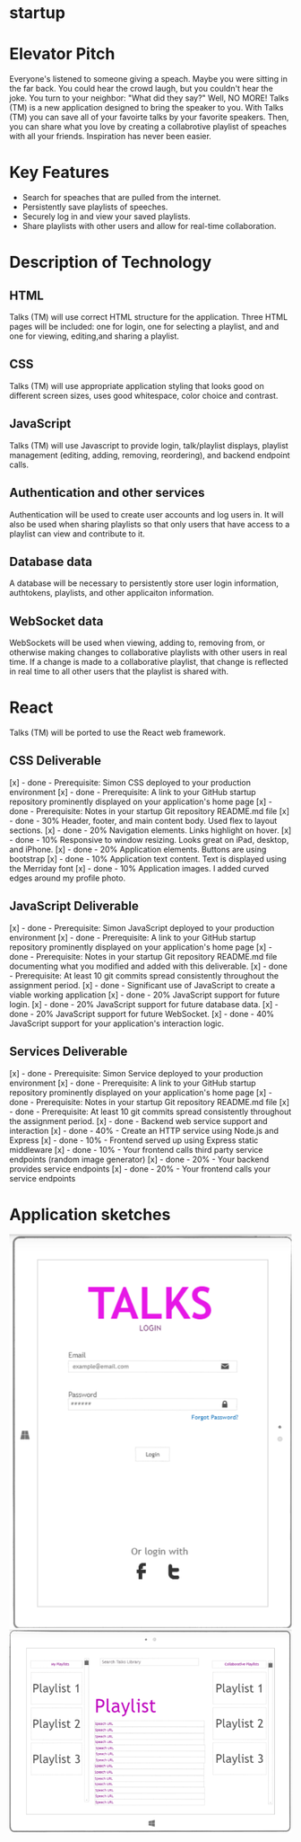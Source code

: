# startup

# Elevator Pitch

Everyone's listened to someone giving a speach. Maybe you were sitting in the far back. You could hear the crowd laugh, but you couldn't hear the joke. You turn to your neighbor: "What did they say?" Well, NO MORE! Talks (TM) is a new application designed to bring the speaker to you. With Talks (TM) you can save all of your favoirte talks by your favorite speakers. Then, you can share what you love by creating a collabrotive playlist of speaches with all your friends. Inspiration has never been easier.

# Key Features

- Search for speaches that are pulled from the internet.
- Persistently save playlists of speeches.
- Securely log in and view your saved playlists.
- Share playlists with other users and allow for real-time collaboration.

# Description of Technology

## HTML

Talks (TM) will use correct HTML structure for the application. Three HTML pages will be included: one for login, one for selecting a playlist, and and one for viewing, editing,and sharing a playlist.

## CSS

Talks (TM) will use appropriate application styling that looks good on different screen sizes, uses good whitespace, color choice and contrast.

## JavaScript

Talks (TM) will use Javascript to provide login, talk/playlist displays, playlist management (editing, adding, removing, reordering), and backend endpoint calls.

## Authentication and other services

Authentication will be used to create user accounts and log users in. It will also be used when sharing playlists so that only users that have access to a playlist can view and contribute to it.

## Database data

A database will be necessary to persistently store user login information, authtokens, playlists, and other applicaiton information.

## WebSocket data

WebSockets will be used when viewing, adding to, removing from, or otherwise making changes to collaborative playlists with other users in real time. If a change is made to a collaborative playlist, that change is reflected in real time to all other users that the playlist is shared with.

# React

Talks (TM) will be ported to use the React web framework.

## CSS Deliverable 

[x] - done - Prerequisite: Simon CSS deployed to your production environment
[x] - done - Prerequisite: A link to your GitHub startup repository prominently displayed on your application's home page
[x] - done - Prerequisite: Notes in your startup Git repository README.md file
[x] - done - 30% Header, footer, and main content body. Used flex to layout sections.
[x] - done - 20% Navigation elements. Links highlight on hover.
[x] - done - 10% Responsive to window resizing. Looks great on iPad, desktop, and iPhone.
[x] - done - 20% Application elements. Buttons are using bootstrap
[x] - done - 10% Application text content. Text is displayed using the Merriday font
[x] - done - 10% Application images. I added curved edges around my profile photo.

## JavaScript Deliverable

[x] - done - Prerequisite: Simon JavaScript deployed to your production environment
[x] - done - Prerequisite: A link to your GitHub startup repository prominently displayed on your application's home page
[x] - done - Prerequisite: Notes in your startup Git repository README.md file documenting what you modified and added with this deliverable. 
[x] - done - Prerequisite: At least 10 git commits spread consistently throughout the assignment period.
[x] - done - Significant use of JavaScript to create a viable working application
[x] - done - 20% JavaScript support for future login.
[x] - done - 20% JavaScript support for future database data.
[x] - done - 20% JavaScript support for future WebSocket.
[x] - done - 40% JavaScript support for your application's interaction logic.

## Services Deliverable

[x] - done - Prerequisite: Simon Service deployed to your production environment
[x] - done - Prerequisite: A link to your GitHub startup repository prominently displayed on your application's home page
[x] - done - Prerequisite: Notes in your startup Git repository README.md file 
[x] - done - Prerequisite: At least 10 git commits spread consistently throughout the assignment period.
[x] - done - Backend web service support and interaction
[x] - done - 40% - Create an HTTP service using Node.js and Express
[x] - done - 10% - Frontend served up using Express static middleware
[x] - done - 10% - Your frontend calls third party service endpoints    (random image generator)
[x] - done - 20% - Your backend provides service endpoints
[x] - done - 20% - Your frontend calls your service endpoints

# Application sketches

![Login page](./talks-login.png)
![Playlist screen](./talks-playlist-screen.png)
